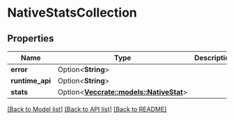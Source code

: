 # NativeStatsCollection

## Properties

Name | Type | Description | Notes
------------ | ------------- | ------------- | -------------
**error** | Option<**String**> |  | [optional]
**runtime_api** | Option<**String**> |  | [optional]
**stats** | Option<[**Vec<crate::models::NativeStat>**](native_stat.md)> |  | [optional]

[[Back to Model list]](../README.md#documentation-for-models) [[Back to API list]](../README.md#documentation-for-api-endpoints) [[Back to README]](../README.md)


